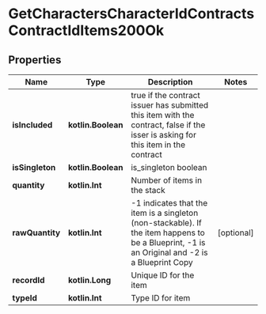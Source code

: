 
# GetCharactersCharacterIdContractsContractIdItems200Ok

## Properties
Name | Type | Description | Notes
------------ | ------------- | ------------- | -------------
**isIncluded** | **kotlin.Boolean** | true if the contract issuer has submitted this item with the contract, false if the isser is asking for this item in the contract | 
**isSingleton** | **kotlin.Boolean** | is_singleton boolean | 
**quantity** | **kotlin.Int** | Number of items in the stack | 
**rawQuantity** | **kotlin.Int** | -1 indicates that the item is a singleton (non-stackable). If the item happens to be a Blueprint, -1 is an Original and -2 is a Blueprint Copy |  [optional]
**recordId** | **kotlin.Long** | Unique ID for the item | 
**typeId** | **kotlin.Int** | Type ID for item | 



